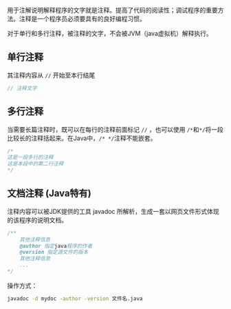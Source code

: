 

用于注解说明解释程序的文字就是注释。提高了代码的阅读性；调试程序的重要方法。注释是一个程序员必须要具有的良好编程习惯。

对于单行和多行注释，被注释的文字，不会被JVM（java虚拟机）解释执行。

## 单行注释

其注释内容从 `//` 开始至本行结尾

```java
// 注释文字
```


## 多行注释

当需要长篇注释时，既可以在每行的注释前面标记 `//` ，也可以使用 `/*`和`*/`将一段比较长的注释括起来。在Java中，`/* */`注释不能嵌套。

```java
/*
这是一段多行的注释 
这是本段中的第二行注释 
*/
```


## 文档注释 (Java特有)

注释内容可以被JDK提供的工具 javadoc 所解析，生成一套以网页文件形式体现的该程序的说明文档。

```java
/**
    其他注释信息
    @author 指定java程序的作者
    @version 指定源文件的版本
    其他注释信息
    ...
*/
```

操作方式：

```bash
javadoc -d mydoc -author -version 文件名.java
```


